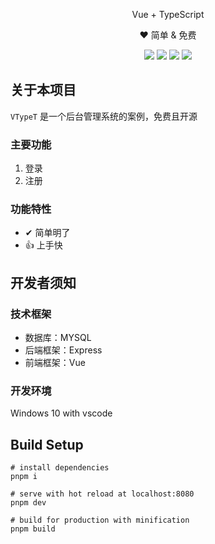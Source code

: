 <p align='center'>Vue + TypeScript </p>
<p align='center'>❤ 简单 & 免费 </p>
<p align='center'>
<img src='https://img.shields.io/badge/vue-3.2.37-brightgreen'>
<img src='https://img.shields.io/badge/vite-3.0.7-blue'>
<img src='https://img.shields.io/badge/express-4.18.1-yellow'>
<img src='https://img.shields.io/badge/node-16.13.2-lightgrey'>
</p>

## 关于本项目

`VTypeT` 是一个后台管理系统的案例，免费且开源

### 主要功能

1. 登录
2. 注册

### 功能特性

- ✔ 简单明了
- 👍 上手快

## 开发者须知

### 技术框架

- 数据库：MYSQL
- 后端框架：Express
- 前端框架：Vue

### 开发环境

Windows 10 with vscode

## Build Setup

```
# install dependencies
pnpm i

# serve with hot reload at localhost:8080
pnpm dev

# build for production with minification
pnpm build
```
